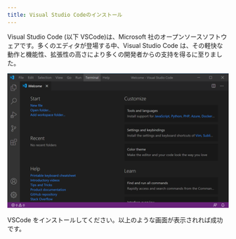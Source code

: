 ```yaml
---
title: Visual Studio Codeのインストール
---
```


Visual Studio Code (以下 VSCode)は、Microsoft 社のオープンソースソフトウェアです。多くのエディタが登場する中、Visual Studio Code は、その軽快な動作と機能性、拡張性の高さにより多くの開発者からの支持を得るに至りました。

![Visual Studio Codeのインストール](01/install-vscode.png)

VSCode をインストールしてください。以上のような画面が表示されれば成功です。
